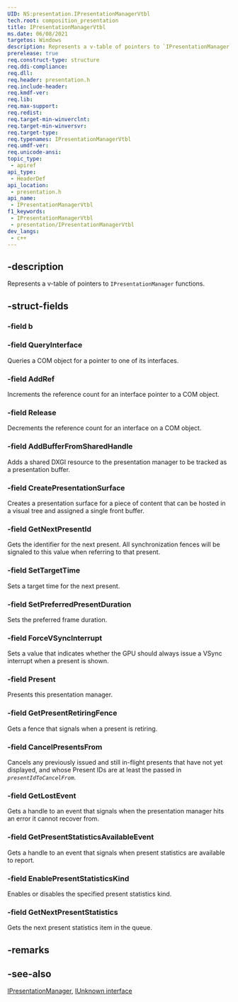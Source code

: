 ```yaml
---
UID: NS:presentation.IPresentationManagerVtbl
tech.root: composition_presentation
title: IPresentationManagerVtbl
ms.date: 06/08/2021
targetos: Windows
description: Represents a v-table of pointers to `IPresentationManager` functions.
prerelease: true
req.construct-type: structure
req.ddi-compliance: 
req.dll: 
req.header: presentation.h
req.include-header: 
req.kmdf-ver: 
req.lib: 
req.max-support: 
req.redist: 
req.target-min-winverclnt: 
req.target-min-winversvr: 
req.target-type: 
req.typenames: IPresentationManagerVtbl
req.umdf-ver: 
req.unicode-ansi: 
topic_type:
 - apiref
api_type:
 - HeaderDef
api_location:
 - presentation.h
api_name:
 - IPresentationManagerVtbl
f1_keywords:
 - IPresentationManagerVtbl
 - presentation/IPresentationManagerVtbl
dev_langs:
 - c++
---
```


## -description

Represents a v-table of pointers to `IPresentationManager` functions.

## -struct-fields

### -field b

### -field QueryInterface

Queries a COM object for a pointer to one of its interfaces.

### -field AddRef

Increments the reference count for an interface pointer to a COM object.

### -field Release

Decrements the reference count for an interface on a COM object.

### -field AddBufferFromSharedHandle

Adds a shared DXGI resource to the presentation manager to be tracked as a presentation buffer.

### -field CreatePresentationSurface

Creates a presentation surface for a piece of content that can be hosted in a visual tree and assigned a single front buffer.

### -field GetNextPresentId

Gets the identifier for the next present. All synchronization fences will be signaled to this value when referring to that present.

### -field SetTargetTime

Sets a target time for the next present.

### -field SetPreferredPresentDuration

Sets the preferred frame duration.

### -field ForceVSyncInterrupt

Sets a value that indicates whether the GPU should always issue a VSync interrupt when a present is shown.

### -field Present

Presents this presentation manager.

### -field GetPresentRetiringFence

Gets a fence that signals when a present is retiring.

### -field CancelPresentsFrom

Cancels any previously issued and still in-flight presents that have not yet displayed, and whose Present IDs are at least the passed in _`presentIdToCancelFrom`_.

### -field GetLostEvent

Gets a handle to an event that signals when the presentation manager hits an error it cannot recover from.

### -field GetPresentStatisticsAvailableEvent

Gets a handle to an event that signals when present statistics are available to report.

### -field EnablePresentStatisticsKind

Enables or disables the specified present statistics kind.

### -field GetNextPresentStatistics

Gets the next present statistics item in the queue.

## -remarks

## -see-also

[IPresentationManager](nn-presentation-ipresentationmanager.md), [IUnknown interface](/windows/win32/api/unknwn/nn-unknwn-iunknown)
